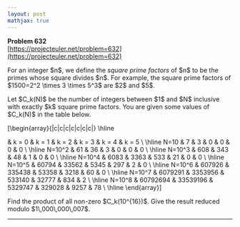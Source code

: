 ```yaml
---
layout: post
mathjax: true
---
```

**Problem 632**  
[https://projecteuler.net/problem=632](https://projecteuler.net/problem=632)

<p>For an integer $n$, we define the <i>square prime factors</i> of $n$ to be the primes whose square divides $n$. For example, the square prime factors of $1500=2^2 \times 3 \times 5^3$ are $2$ and $5$.</p>

<p>Let $C_k(N)$ be the number of integers between $1$ and $N$ inclusive with exactly $k$ square prime factors. You are given some values of $C_k(N)$ in the table below.</p>


\[\begin{array}{|c|c|c|c|c|c|c|}
\hline

&amp; k = 0 &amp; k = 1 &amp; k = 2 &amp; k = 3 &amp; k = 4 &amp; k = 5 \\
\hline
N=10 &amp; 7 &amp; 3 &amp; 0 &amp; 0 &amp; 0 &amp; 0 \\
\hline
N=10^2 &amp; 61 &amp; 36 &amp; 3 &amp; 0 &amp; 0 &amp; 0 \\
\hline
N=10^3 &amp; 608 &amp; 343 &amp; 48 &amp; 1 &amp; 0 &amp; 0 \\
\hline
N=10^4 &amp; 6083 &amp; 3363 &amp; 533 &amp; 21 &amp; 0 &amp; 0 \\
\hline
N=10^5 &amp; 60794 &amp; 33562 &amp; 5345 &amp; 297 &amp; 2 &amp; 0 \\
\hline
N=10^6 &amp; 607926 &amp; 335438 &amp; 53358 &amp; 3218 &amp; 60 &amp; 0 \\
\hline
N=10^7 &amp; 6079291 &amp; 3353956 &amp; 533140 &amp; 32777 &amp; 834 &amp; 2 \\
\hline
N=10^8 &amp; 60792694 &amp; 33539196 &amp; 5329747 &amp; 329028 &amp; 9257 &amp; 78 \\
\hline
\end{array}\]


<p>Find the product of all non-zero $C_k(10^{16})$. Give the result reduced modulo $1\,000\,000\,007$.</p>

---
